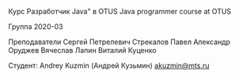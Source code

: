 Курс Разработчик Java" в OTUS
Java programmer course at OTUS

Группа 2020-03

Преподаватели
Сергей Петрелевич
Стрекалов Павел
Александр Оруджев
Вячеслав Лапин
Виталий Куценко


Студент:
Andrey Kuzmin (Андрей Кузьмин)
akuzmin@mts.ru
